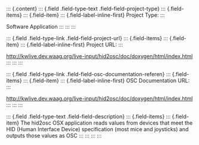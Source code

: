 ::: {.content}
::: {.field .field-type-text .field-field-project-type}
::: {.field-items}
::: {.field-item}
::: {.field-label-inline-first}
Project Type:
:::

Software Application
:::
:::
:::

::: {.field .field-type-link .field-field-project-url}
::: {.field-items}
::: {.field-item}
::: {.field-label-inline-first}
Project URL:
:::

<http://kwlive.dev.waag.org/live-input/hid2osc/doc/doxygen/html/index.html>
:::
:::
:::

::: {.field .field-type-link .field-field-osc-documentation-referen}
::: {.field-items}
::: {.field-item}
::: {.field-label-inline-first}
OSC Documentation URL:
:::

<http://kwlive.dev.waag.org/live-input/hid2osc/doc/doxygen/html/index.html>
:::
:::
:::

::: {.field .field-type-text .field-field-description}
::: {.field-items}
::: {.field-item}
The hid2osc OSX application reads values from devices that meet the HID
(Human Interface Device) specification (most mice and joysticks) and
outputs those values as OSC
:::
:::
:::
:::
